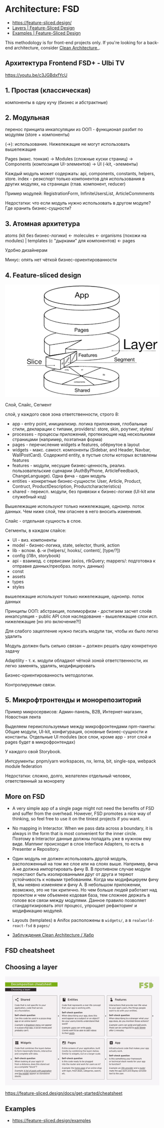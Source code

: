 # Architecture: FSD

- https://feature-sliced.design/
- [Layers | Feature-Sliced Design](https://feature-sliced.design/docs/reference/layers#%D1%85%D0%B5%D0%B4%D0%B5%D1%80-%D0%BF%D1%80%D0%B8%D0%BB%D0%BE%D0%B6%D0%B5%D0%BD%D0%B8%D1%8F)
- [Examples | Feature-Sliced Design](https://feature-sliced.design/docs/guides/examples)

This methodology is for front-end projects only. If you're looking for a back-end architecture, consider [Clean Architecture](./arch-clean.md)_.

## Архитектура Frontend FSD+ - Ulbi TV

https://youtu.be/c3JGBdxfYcU
## 1. Простая (классическая)

компоненты в одну кучу (бизнес и абстрактные)

## 2. Модульная

перенос принципа инкапсуляции из ООП  - функционал разбит по модулям (store + компоненты)

(->): использование. Нижележащие не могут использовать вышележащие

Pages (макс. тонкая) -> Modules (сложные куски страниц) -> Components (композиция UI-элементов) -> UI (-kit, -элементы)

Каждый модуль может содержать: api, components, constants, helpers, store. index - реэкспорт только компонентов для использования в других модулях, на страницах (глав. компонент, reducer)

Пример модулей: RegistrationForm, InfiniteUsersList, ArticleCommments

Недостатки: что если модуль нужно использовать в другом модуле? Где хранить бизнес-сущности?

## 3. Атомная архитетура

atoms (kit без бизнес-логики) <- molecules <- organisms (похожи на modules) | templates (с "дырками" для компонентов) <- pages

Удобно дизайнерам

Минус: опять нет чёткой бизнес-ориентированности

## 4. Feature-sliced design

![FSD|450](https://raw.githubusercontent.com/d9k/d9k-textbook-assets/main/arch/arch-fsd/layers-3d-visual-representation.png)

Слой, Слайс, Сегмент

слой, у каждого своя зона ответственности, строго 8:

- app - entry point, инициализир. логика приложения, глобальные стили, декларации с типами, providers/: store, skin, роутинг, styles/
- processes - процессы приложений, протекающие над несколькими страницами (например, поэтапная форма)
- pages - перечисление widgets и features, обёрнутое в layout
- widgets - макс. самост. компоненты (Sidebar, and Header, Navbar, WallPostCard). Содержитd entity, в пустые слоты которых вставлены features
- features - модули, несущие бизнес-ценность, реализ. пользовательские сценарии (AuthByPhone, ArticleFeedback, ChangeLanguage). Одна фича - один модуль
- entities - конкретные бизнес-сущности: User, Article, Product, Contruct, ProductDescription, Productcharacteristics)
- shared - переисп. модули, без привязки к бизнес-логике (UI-kit или служебный код)

Вышележащие используют только нижележащие, однонпр. поток данных.
Чем ниже слой, тем опаснее в него вносить изменения.

Слайс - отдельная сущность в слое.

Сегменты, в каждом слайсе:

- UI - виз. компоненты
- model - бизнес-логика, state, selector, thunk, action
- lib - вспом. ф.-и (helpers/, hooks/, content/, [type/?])
- config (i18n, storybook)
- api - взаимод. с сервисами (axios, rtkQuery; mappers/: подготовка к отправке данных/преобраз. получ. данных)
- const
- assets
- types
- styles

вышележащие используют только нижележащие, однонпр. поток данных

Принципы ООП:
абстракция, полиморфизм - достигаем засчет слоёв
инкапсуляция - public API слоя
наследование - вышележащие слои исп. нижележащие [но это включение?!]

Для слабого зацепление нужно писать модули так, чтобы их было легко удалить

Модуль должен быть сильно связан ~ должен решать одну конкретную задачу

Adaptility -  т. к. модули обладают чёткой зоной ответственности, их легко заменять, удалять, модифицировать

Бизнес-ориентированность методологии.

Контролируемые связи.

## 5. Микрофтронтенды и монорепозиторий

Пример микросервисов: Админ-панель, B2B, Интернет-магазин, Новостная лента

Выделяем переиспользуемые между микрофронтендами npm-пакеты:
Общие модули, UI-kit, конфигурация, основные бизнес-сущности и константы. Отдельные UI modules (все слои, кроме app - этот слой и pages будет в микрофронтендах)

У каждого свой Storybook.

Интсрументы: pnpm/yarn workspaces, nx, lerna, bit, single-spa, webpack module federation

Недостатки: сложно, долго, желателен отдельный человек, ответственный за монорепу

## More on FSD

- A very simple app of a single page might not need the benefits of FSD and suffer from the overhead. However, FSD promotes a nice way of thinking, so feel free to use it on the tiniest projects if you want.
- No mapping in Interactor. When we pass data across a boundary, it is always in the form that is most convenient for the inner circle. Поэтому в Interactor данные должны попадать уже в нужном ему виде. Маппинг происходит в слое Interface Adapters, то есть в Presenter и Repository.
- Один модуль не должен использовать другой модуль, расположенный на том же слое или на слоях выше. Например, фича А не должна импортировать фичу B. В противном случае модули перестают быть изолированными друг от друга и теряют устойчивость к новыми требованиям. Когда мы модифицируем фичу B, мы неявно изменяем и фичу A. В небольшом приложении, возможно, это не так критично. Но чем больше людей работает над проектом и чем объемнее кодовая база, тем сложнее держать в голове все связи между модулями. Данное правило позволяет стандартизировать этот процесс, упрощает рефакторинг и модификацию модулей.
- Layouts (templates) в Anifox расположены в `widgets/`, а в `realworld-react-fsd` в `pages/`

- [Заблуждения Clean Architecture / Хабр](https://habr.com/ru/companies/mobileup/articles/335382/)

## FSD cheatsheet

## Choosing a layer

![choosing a layer|600](https://raw.githubusercontent.com/d9k/d9k-textbook-assets/main/arch/arch-fsd/choosing-a-layer.png)

https://feature-sliced.design/docs/get-started/cheatsheet

## Examples

- https://feature-sliced.design/examples